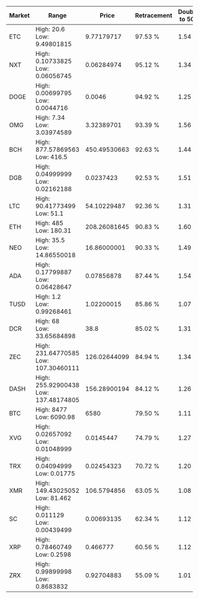 | Market | Range | Price| Retracement | Doubles to 50% |
| --- | --- | --- | --- | --- |
| ETC | High: 20.6<br />Low: 9.49801815 | 9.77179717 | 97.53 % | 1.54 |
| NXT | High: 0.10733825<br />Low: 0.06056745 | 0.06284974 | 95.12 % | 1.34 |
| DOGE | High: 0.00699795<br />Low: 0.0044716 | 0.0046 | 94.92 % | 1.25 |
| OMG | High: 7.34<br />Low: 3.03974589 | 3.32389701 | 93.39 % | 1.56 |
| BCH | High: 877.57869563<br />Low: 416.5 | 450.49530663 | 92.63 % | 1.44 |
| DGB | High: 0.04999999<br />Low: 0.02162188 | 0.0237423 | 92.53 % | 1.51 |
| LTC | High: 90.41773499<br />Low: 51.1 | 54.10229487 | 92.36 % | 1.31 |
| ETH | High: 485<br />Low: 180.31 | 208.26081645 | 90.83 % | 1.60 |
| NEO | High: 35.5<br />Low: 14.86550018 | 16.86000001 | 90.33 % | 1.49 |
| ADA | High: 0.17799887<br />Low: 0.06428647 | 0.07856878 | 87.44 % | 1.54 |
| TUSD | High: 1.2<br />Low: 0.99268461 | 1.02200015 | 85.86 % | 1.07 |
| DCR | High: 68<br />Low: 33.65684898 | 38.8 | 85.02 % | 1.31 |
| ZEC | High: 231.64770585<br />Low: 107.30460111 | 126.02644099 | 84.94 % | 1.34 |
| DASH | High: 255.92900438<br />Low: 137.48174805 | 156.28900194 | 84.12 % | 1.26 |
| BTC | High: 8477<br />Low: 6090.98 | 6580 | 79.50 % | 1.11 |
| XVG | High: 0.02657092<br />Low: 0.01048999 | 0.0145447 | 74.79 % | 1.27 |
| TRX | High: 0.04094999<br />Low: 0.01775 | 0.02454323 | 70.72 % | 1.20 |
| XMR | High: 149.43025052<br />Low: 81.462 | 106.5794856 | 63.05 % | 1.08 |
| SC | High: 0.011129<br />Low: 0.00439499 | 0.00693135 | 62.34 % | 1.12 |
| XRP | High: 0.78460749<br />Low: 0.2598 | 0.466777 | 60.56 % | 1.12 |
| ZRX | High: 0.99899998<br />Low: 0.8683832 | 0.92704883 | 55.09 % | 1.01 |
